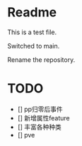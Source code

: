 # Readme

This is a test file.

Switched to main.

Rename the repository.

# TODO

- [] pp归零后事件
- [] 新增属性feature
- [] 丰富各种种类
- [] pve

